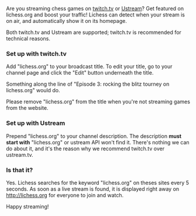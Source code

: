 Are you streaming chess games on [twitch.tv](http://www.twitch.tv/) or [Ustream](http://www.ustream.tv/)? Get featured on lichess.org and boost your traffic!
Lichess can detect when your stream is on air, and automatically show it on its homepage.

Both twitch.tv and Ustream are supported; twitch.tv is recommended for technical reasons.

### Set up with twitch.tv

Add "lichess.org" to your broadcast title. To edit your title, go to your channel page and click the "Edit" button underneath the title.

Something along the line of "Episode 3: rocking the blitz tourney on lichess.org" would do.

Please remove "lichess.org" from the title when you're not streaming games from the website.

### Set up with Ustream

Prepend "lichess.org" to your channel description. The description **must start with** "lichess.org" or ustream API won't find it. There's nothing we can do about it, and it's the reason why we recommend twitch.tv over ustream.tv.

### Is that it?

Yes. Lichess searches for the keyword "lichess.org" on theses sites every 5 seconds. As soon as a live stream is found, it is displayed right away on http://lichess.org for everyone to join and watch.

Happy streaming!